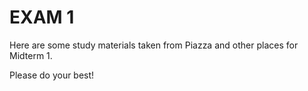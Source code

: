 EXAM 1
=========

Here are some study materials taken from Piazza and other places for Midterm 1.

Please do your best!

